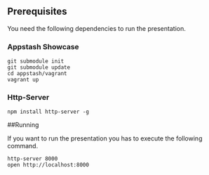 ## Prerequisites

You need the following dependencies to run the presentation.

### Appstash Showcase

```
git submodule init
git submodule update
cd appstash/vagrant
vagrant up
```

### Http-Server

```
npm install http-server -g
```

##Running 

If you want to run the presentation you has to execute the following command.

```
http-server 8000 
open http://localhost:8000
```

